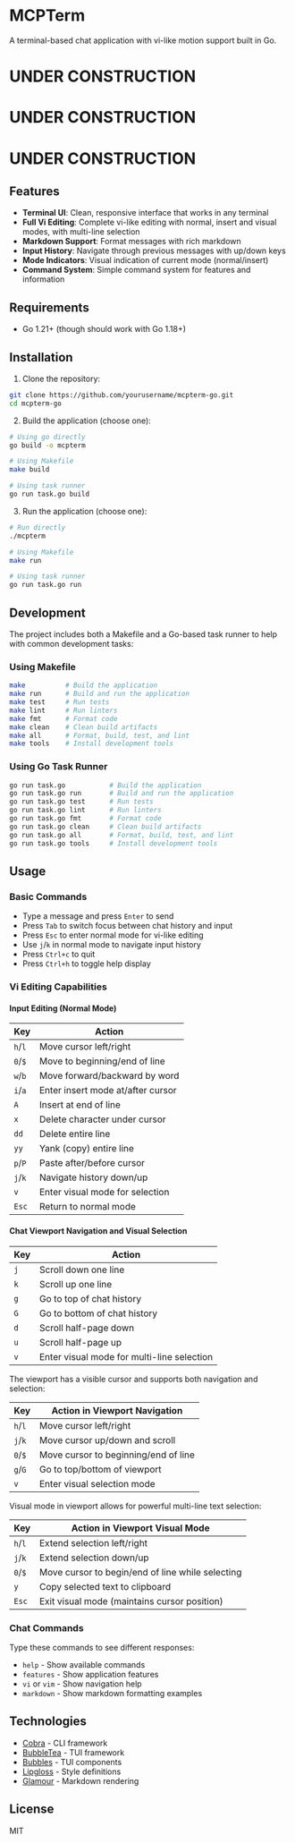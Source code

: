 # MCPTerm

A terminal-based chat application with vi-like motion support built in Go.

# UNDER CONSTRUCTION

# UNDER CONSTRUCTION

# UNDER CONSTRUCTION

## Features

- **Terminal UI**: Clean, responsive interface that works in any terminal
- **Full Vi Editing**: Complete vi-like editing with normal, insert and visual modes, with multi-line selection
- **Markdown Support**: Format messages with rich markdown
- **Input History**: Navigate through previous messages with up/down keys
- **Mode Indicators**: Visual indication of current mode (normal/insert)
- **Command System**: Simple command system for features and information

## Requirements

- Go 1.21+ (though should work with Go 1.18+)

## Installation

1. Clone the repository:
```bash
git clone https://github.com/yourusername/mcpterm-go.git
cd mcpterm-go
```

2. Build the application (choose one):
```bash
# Using go directly
go build -o mcpterm

# Using Makefile
make build

# Using task runner
go run task.go build
```

3. Run the application (choose one):
```bash
# Run directly
./mcpterm

# Using Makefile
make run

# Using task runner
go run task.go run
```

## Development

The project includes both a Makefile and a Go-based task runner to help with common development tasks:

### Using Makefile

```bash
make          # Build the application
make run      # Build and run the application
make test     # Run tests
make lint     # Run linters
make fmt      # Format code
make clean    # Clean build artifacts
make all      # Format, build, test, and lint
make tools    # Install development tools
```

### Using Go Task Runner

```bash
go run task.go           # Build the application
go run task.go run       # Build and run the application
go run task.go test      # Run tests
go run task.go lint      # Run linters
go run task.go fmt       # Format code
go run task.go clean     # Clean build artifacts
go run task.go all       # Format, build, test, and lint
go run task.go tools     # Install development tools
```

## Usage

### Basic Commands

- Type a message and press `Enter` to send
- Press `Tab` to switch focus between chat history and input
- Press `Esc` to enter normal mode for vi-like editing
- Use `j`/`k` in normal mode to navigate input history
- Press `Ctrl+c` to quit
- Press `Ctrl+h` to toggle help display

### Vi Editing Capabilities

#### Input Editing (Normal Mode)

| Key | Action |
|-----|--------|
| `h`/`l` | Move cursor left/right |
| `0`/`$` | Move to beginning/end of line |
| `w`/`b` | Move forward/backward by word |
| `i`/`a` | Enter insert mode at/after cursor |
| `A` | Insert at end of line |
| `x` | Delete character under cursor |
| `dd` | Delete entire line |
| `yy` | Yank (copy) entire line |
| `p`/`P` | Paste after/before cursor |
| `j`/`k` | Navigate history down/up |
| `v` | Enter visual mode for selection |
| `Esc` | Return to normal mode |

#### Chat Viewport Navigation and Visual Selection

| Key | Action |
|-----|--------|
| `j` | Scroll down one line |
| `k` | Scroll up one line |
| `g` | Go to top of chat history |
| `G` | Go to bottom of chat history |
| `d` | Scroll half-page down |
| `u` | Scroll half-page up |
| `v` | Enter visual mode for multi-line selection |

The viewport has a visible cursor and supports both navigation and selection:

| Key | Action in Viewport Navigation |
|-----|------------------------------|
| `h`/`l` | Move cursor left/right |
| `j`/`k` | Move cursor up/down and scroll |
| `0`/`$` | Move cursor to beginning/end of line |
| `g`/`G` | Go to top/bottom of viewport |
| `v` | Enter visual selection mode |

Visual mode in viewport allows for powerful multi-line text selection:

| Key | Action in Viewport Visual Mode |
|-----|--------------------------------|
| `h`/`l` | Extend selection left/right |
| `j`/`k` | Extend selection down/up |
| `0`/`$` | Move cursor to begin/end of line while selecting |
| `y` | Copy selected text to clipboard |
| `Esc` | Exit visual mode (maintains cursor position) |

### Chat Commands

Type these commands to see different responses:

- `help` - Show available commands
- `features` - Show application features
- `vi` or `vim` - Show navigation help
- `markdown` - Show markdown formatting examples

## Technologies

- [Cobra](https://github.com/spf13/cobra) - CLI framework
- [BubbleTea](https://github.com/charmbracelet/bubbletea) - TUI framework
- [Bubbles](https://github.com/charmbracelet/bubbles) - TUI components
- [Lipgloss](https://github.com/charmbracelet/lipgloss) - Style definitions
- [Glamour](https://github.com/charmbracelet/glamour) - Markdown rendering

## License

MIT
